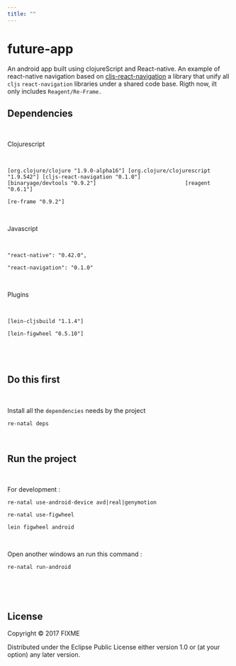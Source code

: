 ```yaml
---
title: ""
---
```


future-app
==========

An android app built using clojureScript and React-native. An example of
react-native navigation based on
[cljs-react-navigation](https://github.com/seantempesta/cljs-react-navigation) a
library that unify all `cljs` `react-navigation` libraries under a shared code
base. Rigth now, ilt only includes `Reagent/Re-Frame.`

Dependencies
------------

 

Clojurescript

 

`[org.clojure/clojure "1.9.0-alpha16"]
[org.clojure/clojurescript "1.9.542"]
[cljs-react-navigation "0.1.0"]                            [binaryage/devtools
"0.9.2"]                            [reagent "0.6.1"]
`

`[re-frame "0.9.2"]`

 

Javascript

 

`"react-native": "0.42.0", `

`"react-navigation": "0.1.0"`

 

Plugins

 

`[lein-cljsbuild "1.1.4"]             `

`[lein-figwheel "0.5.10"]`

 
-

Do this first
-------------

 

Install all the `dependencies` needs by the project

`re-natal deps`

 

Run the project
---------------

 

For development :

`re-natal use-android-device avd|real|genymotion`

`re-natal use-figwheel`

`lein figwheel android`

 

Open another windows an run this command :

`re-natal run-android`

 

 

License
-------

Copyright © 2017 FIXME

Distributed under the Eclipse Public License either version 1.0 or (at your
option) any later version.
